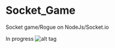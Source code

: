 # Socket_Game
Socket game/Rogue on NodeJs/Socket.io

In progress
![alt tag](http://imgur.com/a/iDvUh)
